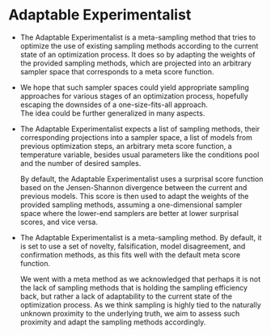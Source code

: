 # Adaptable Experimentalist

- The Adaptable Experimentalist is a meta-sampling method that tries to optimize the use of existing sampling methods according to the current state of an optimization process. It does so by adapting the weights of the provided sampling methods, which are projected into an arbitrary sampler space that corresponds to a meta score function.

- We hope that such sampler spaces could yield appropriate sampling approaches for various stages of an optimization process, hopefully escaping the downsides of a one-size-fits-all approach.  
The idea could be further generalized in many aspects.

- The Adaptable Experimentalist expects a list of sampling methods, their corresponding projections into a sampler space, a list of models from previous optimization steps, an arbitrary meta score function, a temperature variable, besides usual parameters like the conditions pool and the number of desired samples.

    By default, the Adaptable Experimentalist uses a surprisal score function based on the Jensen-Shannon divergence between the current and previous models. This score is then used to adapt the weights of the provided sampling methods, assuming a one-dimensional sampler space where the lower-end samplers are better at lower surprisal scores, and vice versa.

- The Adaptable Experimentalist is a meta-sampling method. By default, it is set to use a set of novelty, falsification, model disagreement, and confirmation methods, as this fits well with the default meta score function.
  
  We went with a meta method as we acknowledged that perhaps it is not the lack of sampling methods that is holding the sampling efficiency back, but rather a lack of adaptability to the current state of the optimization process. As we think sampling is highly tied to the naturally unknown proximity to the underlying truth, we aim to assess such proximity and adapt the sampling methods accordingly.